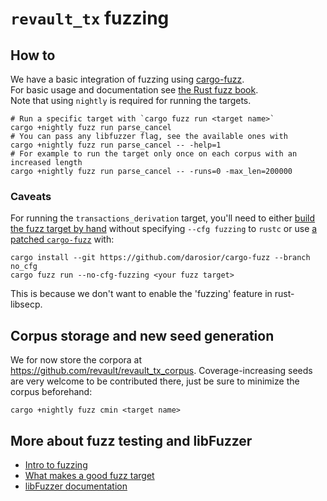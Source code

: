# `revault_tx` fuzzing

## How to

We have a basic integration of fuzzing using [cargo-fuzz](https://github.com/rust-fuzz/cargo-fuzz).  
For basic usage and documentation see [the Rust fuzz book](https://rust-fuzz.github.io/book/cargo-fuzz.html).  
Note that using `nightly` is required for running the targets.

```shell
# Run a specific target with `cargo fuzz run <target name>`
cargo +nightly fuzz run parse_cancel
# You can pass any libfuzzer flag, see the available ones with
cargo +nightly fuzz run parse_cancel -- -help=1
# For example to run the target only once on each corpus with an increased length
cargo +nightly fuzz run parse_cancel -- -runs=0 -max_len=200000
```

### Caveats

For running the `transactions_derivation` target, you'll need to either [build the fuzz target by
hand](https://github.com/rust-fuzz/libfuzzer#manual-usage) without specifying `--cfg fuzzing` to
`rustc` or use [a patched `cargo-fuzz`](https://github.com/darosior/cargo-fuzz/tree/no_cfg) with:
```
cargo install --git https://github.com/darosior/cargo-fuzz --branch no_cfg
cargo fuzz run --no-cfg-fuzzing <your fuzz target>
```

This is because we don't want to enable the 'fuzzing' feature in rust-libsecp.

## Corpus storage and new seed generation

We for now store the corpora at https://github.com/revault/revault_tx_corpus. Coverage-increasing seeds
are very welcome to be contributed there, just be sure to minimize the corpus beforehand:
```shell
cargo +nightly fuzz cmin <target name>
```

## More about fuzz testing and libFuzzer

- [Intro to fuzzing](https://github.com/google/fuzzing/blob/master/docs/intro-to-fuzzing.md)
- [What makes a good fuzz target](https://github.com/google/fuzzing/blob/master/docs/good-fuzz-target.md)
- [libFuzzer documentation](https://www.llvm.org/docs/LibFuzzer.html)
